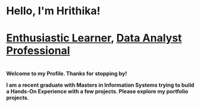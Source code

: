 <h1 font-size:40px;"> Hello, I'm Hrithika! </h1> 
<h1 font-size:20px;"> <a href="https://github.com/Hrithika-Reddy-K"> Enthusiastic Learner</a>,
<a href="https://www.linkedin.com/in/hrithika-reddy-kondakalla">Data Analyst Professional</a>  </h1>
<br/> 
<b>Welcome to my Profile. Thanks for stopping by!<b/>

I am a recent graduate with Masters in Information Systems trying to build a Hands-On Experience with a few projects. Please explore my portfolio projects.

<!--<h2>👨‍💻 Data Analytics Projects:</h2> --->





<!--- - 👋 Hi, I’m @Hrithika-Reddy-K 
 - 👀 I’m interested in ... 
- 🌱 I’m currently learning ...
- 💞️ I’m looking to collaborate on ...
- 📫 How to reach me ... --->

<!---
Hrithika-Reddy-K/Hrithika-Reddy-K is a ✨ special ✨ repository because its `README.md` (this file) appears on your GitHub profile.
You can click the Preview link to take a look at your changes.
--->
